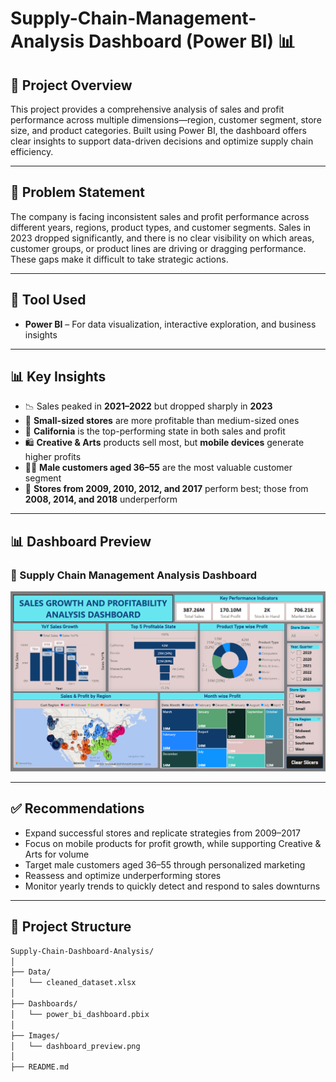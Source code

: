 # Supply-Chain-Management-Analysis Dashboard (Power BI) 📊

## 📌 Project Overview

This project provides a comprehensive analysis of sales and profit performance across multiple dimensions—region, customer segment, store size, and product categories. Built using Power BI, the dashboard offers clear insights to support data-driven decisions and optimize supply chain efficiency.

---

## 🎯 Problem Statement

The company is facing inconsistent sales and profit performance across different years, regions, product types, and customer segments. Sales in 2023 dropped significantly, and there is no clear visibility on which areas, customer groups, or product lines are driving or dragging performance. These gaps make it difficult to take strategic actions.

---

## 🧰 Tool Used

- **Power BI** – For data visualization, interactive exploration, and business insights

---

## 📊 Key Insights

- 📉 Sales peaked in **2021–2022** but dropped sharply in **2023**
- 🏬 **Small-sized stores** are more profitable than medium-sized ones
- 📍 **California** is the top-performing state in both sales and profit
- 🛍️ **Creative & Arts** products sell most, but **mobile devices** generate higher profits
- 👨‍💼 **Male customers aged 36–55** are the most valuable customer segment
- 🏢 **Stores from 2009, 2010, 2012, and 2017** perform best; those from **2008, 2014, and 2018** underperform

---

## 📊 Dashboard Preview

### 🔹 Supply Chain Management Analysis Dashboard
![Supply Chain Management Dashboard](./SCM_Dashboard%20Image.png)

---

## ✅ Recommendations

- Expand successful stores and replicate strategies from 2009–2017
- Focus on mobile products for profit growth, while supporting Creative & Arts for volume
- Target male customers aged 36–55 through personalized marketing
- Reassess and optimize underperforming stores
- Monitor yearly trends to quickly detect and respond to sales downturns

---

## 📁 Project Structure

```bash
Supply-Chain-Dashboard-Analysis/
│
├── Data/
│   └── cleaned_dataset.xlsx
│
├── Dashboards/
│   └── power_bi_dashboard.pbix
│
├── Images/
│   └── dashboard_preview.png
│
├── README.md
